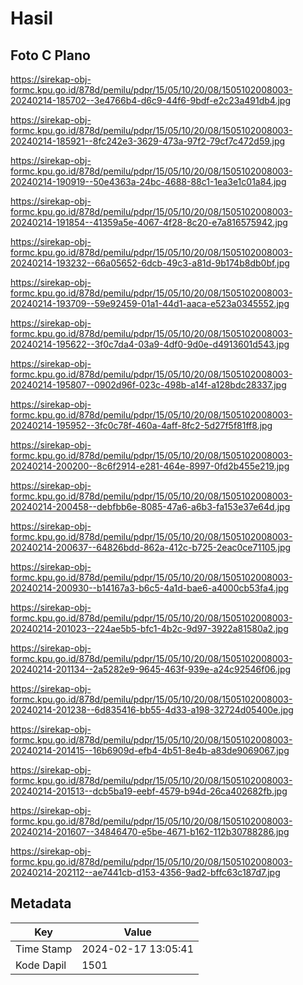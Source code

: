 # Hasil

## Foto C Plano

https://sirekap-obj-formc.kpu.go.id/878d/pemilu/pdpr/15/05/10/20/08/1505102008003-20240214-185702--3e4766b4-d6c9-44f6-9bdf-e2c23a491db4.jpg

https://sirekap-obj-formc.kpu.go.id/878d/pemilu/pdpr/15/05/10/20/08/1505102008003-20240214-185921--8fc242e3-3629-473a-97f2-79cf7c472d59.jpg

https://sirekap-obj-formc.kpu.go.id/878d/pemilu/pdpr/15/05/10/20/08/1505102008003-20240214-190919--50e4363a-24bc-4688-88c1-1ea3e1c01a84.jpg

https://sirekap-obj-formc.kpu.go.id/878d/pemilu/pdpr/15/05/10/20/08/1505102008003-20240214-191854--41359a5e-4067-4f28-8c20-e7a816575942.jpg

https://sirekap-obj-formc.kpu.go.id/878d/pemilu/pdpr/15/05/10/20/08/1505102008003-20240214-193232--66a05652-6dcb-49c3-a81d-9b174b8db0bf.jpg

https://sirekap-obj-formc.kpu.go.id/878d/pemilu/pdpr/15/05/10/20/08/1505102008003-20240214-193709--59e92459-01a1-44d1-aaca-e523a0345552.jpg

https://sirekap-obj-formc.kpu.go.id/878d/pemilu/pdpr/15/05/10/20/08/1505102008003-20240214-195622--3f0c7da4-03a9-4df0-9d0e-d4913601d543.jpg

https://sirekap-obj-formc.kpu.go.id/878d/pemilu/pdpr/15/05/10/20/08/1505102008003-20240214-195807--0902d96f-023c-498b-a14f-a128bdc28337.jpg

https://sirekap-obj-formc.kpu.go.id/878d/pemilu/pdpr/15/05/10/20/08/1505102008003-20240214-195952--3fc0c78f-460a-4aff-8fc2-5d27f5f81ff8.jpg

https://sirekap-obj-formc.kpu.go.id/878d/pemilu/pdpr/15/05/10/20/08/1505102008003-20240214-200200--8c6f2914-e281-464e-8997-0fd2b455e219.jpg

https://sirekap-obj-formc.kpu.go.id/878d/pemilu/pdpr/15/05/10/20/08/1505102008003-20240214-200458--debfbb6e-8085-47a6-a6b3-fa153e37e64d.jpg

https://sirekap-obj-formc.kpu.go.id/878d/pemilu/pdpr/15/05/10/20/08/1505102008003-20240214-200637--64826bdd-862a-412c-b725-2eac0ce71105.jpg

https://sirekap-obj-formc.kpu.go.id/878d/pemilu/pdpr/15/05/10/20/08/1505102008003-20240214-200930--b14167a3-b6c5-4a1d-bae6-a4000cb53fa4.jpg

https://sirekap-obj-formc.kpu.go.id/878d/pemilu/pdpr/15/05/10/20/08/1505102008003-20240214-201023--224ae5b5-bfc1-4b2c-9d97-3922a81580a2.jpg

https://sirekap-obj-formc.kpu.go.id/878d/pemilu/pdpr/15/05/10/20/08/1505102008003-20240214-201134--2a5282e9-9645-463f-939e-a24c92546f06.jpg

https://sirekap-obj-formc.kpu.go.id/878d/pemilu/pdpr/15/05/10/20/08/1505102008003-20240214-201238--6d835416-bb55-4d33-a198-32724d05400e.jpg

https://sirekap-obj-formc.kpu.go.id/878d/pemilu/pdpr/15/05/10/20/08/1505102008003-20240214-201415--16b6909d-efb4-4b51-8e4b-a83de9069067.jpg

https://sirekap-obj-formc.kpu.go.id/878d/pemilu/pdpr/15/05/10/20/08/1505102008003-20240214-201513--dcb5ba19-eebf-4579-b94d-26ca402682fb.jpg

https://sirekap-obj-formc.kpu.go.id/878d/pemilu/pdpr/15/05/10/20/08/1505102008003-20240214-201607--34846470-e5be-4671-b162-112b30788286.jpg

https://sirekap-obj-formc.kpu.go.id/878d/pemilu/pdpr/15/05/10/20/08/1505102008003-20240214-202112--ae7441cb-d153-4356-9ad2-bffc63c187d7.jpg


## Metadata

| Key        | Value               |
| ---------- | ------------------- |
| Time Stamp | 2024-02-17 13:05:41 |
| Kode Dapil | 1501                |



